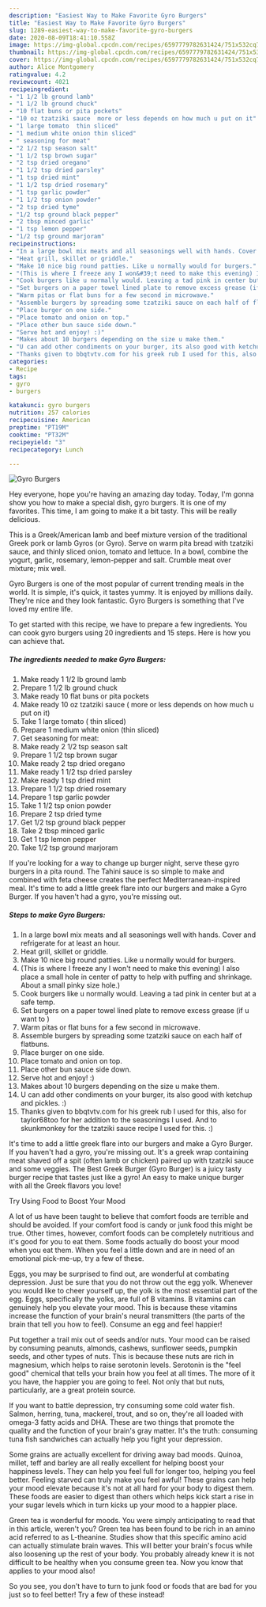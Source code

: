 ```yaml
---
description: "Easiest Way to Make Favorite Gyro Burgers"
title: "Easiest Way to Make Favorite Gyro Burgers"
slug: 1289-easiest-way-to-make-favorite-gyro-burgers
date: 2020-08-09T18:41:10.558Z
image: https://img-global.cpcdn.com/recipes/6597779782631424/751x532cq70/gyro-burgers-recipe-main-photo.jpg
thumbnail: https://img-global.cpcdn.com/recipes/6597779782631424/751x532cq70/gyro-burgers-recipe-main-photo.jpg
cover: https://img-global.cpcdn.com/recipes/6597779782631424/751x532cq70/gyro-burgers-recipe-main-photo.jpg
author: Alice Montgomery
ratingvalue: 4.2
reviewcount: 4021
recipeingredient:
- "1 1/2 lb ground lamb"
- "1 1/2 lb ground chuck"
- "10 flat buns or pita pockets"
- "10 oz tzatziki sauce  more or less depends on how much u put on it"
- "1 large tomato  thin sliced"
- "1 medium white onion thin sliced"
- " seasoning for meat"
- "2 1/2 tsp season salt"
- "1 1/2 tsp brown sugar"
- "2 tsp dried oregano"
- "1 1/2 tsp dried parsley"
- "1 tsp dried mint"
- "1 1/2 tsp dried rosemary"
- "1 tsp garlic powder"
- "1 1/2 tsp onion powder"
- "2 tsp dried tyme"
- "1/2 tsp ground black pepper"
- "2 tbsp minced garlic"
- "1 tsp lemon pepper"
- "1/2 tsp ground marjoram"
recipeinstructions:
- "In a large bowl mix meats and all seasonings well with hands. Cover and refrigerate for at least an hour."
- "Heat grill, skillet or griddle."
- "Make 10 nice big round patties. Like u normally would for burgers."
- "(This is where I freeze any I won&#39;t need to make this evening) I also place a small hole in center of patty to help with puffing and shrinkage. About a small pinky size hole.)"
- "Cook burgers like u normally would. Leaving a tad pink in center but at a safe temp."
- "Set burgers on a paper towel lined plate to remove excess grease (if u want to )"
- "Warm pitas or flat buns for a few second in microwave."
- "Assemble burgers by spreading some tzatziki sauce on each half of flatbuns."
- "Place burger on one side."
- "Place tomato and onion on top."
- "Place other bun sauce side down."
- "Serve hot and enjoy! :)"
- "Makes about 10 burgers depending on the size u make them."
- "U can add other condiments on your burger, its also good with ketchup and pickles. :)"
- "Thanks given to bbqtvtv.com for his greek rub I used for this, also for taylor68too for her addition to the seasonings I used. And to skunkmonkey for the tzatziki sauce recipe I used for this. :)"
categories:
- Recipe
tags:
- gyro
- burgers

katakunci: gyro burgers 
nutrition: 257 calories
recipecuisine: American
preptime: "PT19M"
cooktime: "PT32M"
recipeyield: "3"
recipecategory: Lunch

---
```



![Gyro Burgers](https://img-global.cpcdn.com/recipes/6597779782631424/751x532cq70/gyro-burgers-recipe-main-photo.jpg)

Hey everyone, hope you're having an amazing day today. Today, I'm gonna show you how to make a special dish, gyro burgers. It is one of my favorites. This time, I am going to make it a bit tasty. This will be really delicious.

This is a Greek/American lamb and beef mixture version of the traditional Greek pork or lamb Gyros (or Gyro). Serve on warm pita bread with tzatziki sauce, and thinly sliced onion, tomato and lettuce. In a bowl, combine the yogurt, garlic, rosemary, lemon-pepper and salt. Crumble meat over mixture; mix well.

Gyro Burgers is one of the most popular of current trending meals in the world. It is simple, it's quick, it tastes yummy. It is enjoyed by millions daily. They're nice and they look fantastic. Gyro Burgers is something that I've loved my entire life.


To get started with this recipe, we have to prepare a few ingredients. You can cook gyro burgers using 20 ingredients and 15 steps. Here is how you can achieve that.

<!--inarticleads1-->

##### The ingredients needed to make Gyro Burgers:

1. Make ready 1 1/2 lb ground lamb
1. Prepare 1 1/2 lb ground chuck
1. Make ready 10 flat buns or pita pockets
1. Make ready 10 oz tzatziki sauce ( more or less depends on how much u put on it)
1. Take 1 large tomato ( thin sliced)
1. Prepare 1 medium white onion (thin sliced)
1. Get  seasoning for meat:
1. Make ready 2 1/2 tsp season salt
1. Prepare 1 1/2 tsp brown sugar
1. Make ready 2 tsp dried oregano
1. Make ready 1 1/2 tsp dried parsley
1. Make ready 1 tsp dried mint
1. Prepare 1 1/2 tsp dried rosemary
1. Prepare 1 tsp garlic powder
1. Take 1 1/2 tsp onion powder
1. Prepare 2 tsp dried tyme
1. Get 1/2 tsp ground black pepper
1. Take 2 tbsp minced garlic
1. Get 1 tsp lemon pepper
1. Take 1/2 tsp ground marjoram


If you&#39;re looking for a way to change up burger night, serve these gyro burgers in a pita round. The Tahini sauce is so simple to make and combined with feta cheese creates the perfect Mediterranean-inspired meal. It&#39;s time to add a little greek flare into our burgers and make a Gyro Burger. If you haven&#39;t had a gyro, you&#39;re missing out. 

<!--inarticleads2-->

##### Steps to make Gyro Burgers:

1. In a large bowl mix meats and all seasonings well with hands. Cover and refrigerate for at least an hour.
1. Heat grill, skillet or griddle.
1. Make 10 nice big round patties. Like u normally would for burgers.
1. (This is where I freeze any I won&#39;t need to make this evening) I also place a small hole in center of patty to help with puffing and shrinkage. About a small pinky size hole.)
1. Cook burgers like u normally would. Leaving a tad pink in center but at a safe temp.
1. Set burgers on a paper towel lined plate to remove excess grease (if u want to )
1. Warm pitas or flat buns for a few second in microwave.
1. Assemble burgers by spreading some tzatziki sauce on each half of flatbuns.
1. Place burger on one side.
1. Place tomato and onion on top.
1. Place other bun sauce side down.
1. Serve hot and enjoy! :)
1. Makes about 10 burgers depending on the size u make them.
1. U can add other condiments on your burger, its also good with ketchup and pickles. :)
1. Thanks given to bbqtvtv.com for his greek rub I used for this, also for taylor68too for her addition to the seasonings I used. And to skunkmonkey for the tzatziki sauce recipe I used for this. :)


It&#39;s time to add a little greek flare into our burgers and make a Gyro Burger. If you haven&#39;t had a gyro, you&#39;re missing out. It&#39;s a greek wrap containing meat shaved off a spit (often lamb or chicken) paired up with tzatziki sauce and some veggies. The Best Greek Burger (Gyro Burger) is a juicy tasty burger recipe that tastes just like a gyro! An easy to make unique burger with all the Greek flavors you love! 

Try Using Food to Boost Your Mood


A lot of us have been taught to believe that comfort foods are terrible and should be avoided. If your comfort food is candy or junk food this might be true. Other times, however, comfort foods can be completely nutritious and it's good for you to eat them. Some foods actually do boost your mood when you eat them. When you feel a little down and are in need of an emotional pick-me-up, try a few of these.

Eggs, you may be surprised to find out, are wonderful at combating depression. Just be sure that you do not throw out the egg yolk. Whenever you would like to cheer yourself up, the yolk is the most essential part of the egg. Eggs, specifically the yolks, are full of B vitamins. B vitamins can genuinely help you elevate your mood. This is because these vitamins increase the function of your brain's neural transmitters (the parts of the brain that tell you how to feel). Consume an egg and feel happier!

Put together a trail mix out of seeds and/or nuts. Your mood can be raised by consuming peanuts, almonds, cashews, sunflower seeds, pumpkin seeds, and other types of nuts. This is because these nuts are rich in magnesium, which helps to raise serotonin levels. Serotonin is the "feel good" chemical that tells your brain how you feel at all times. The more of it you have, the happier you are going to feel. Not only that but nuts, particularly, are a great protein source.

If you want to battle depression, try consuming some cold water fish. Salmon, herring, tuna, mackerel, trout, and so on, they're all loaded with omega-3 fatty acids and DHA. These are two things that promote the quality and the function of your brain's gray matter. It's the truth: consuming tuna fish sandwiches can actually help you fight your depression. 

Some grains are actually excellent for driving away bad moods. Quinoa, millet, teff and barley are all really excellent for helping boost your happiness levels. They can help you feel full for longer too, helping you feel better. Feeling starved can truly make you feel awful! These grains can help your mood elevate because it's not at all hard for your body to digest them. These foods are easier to digest than others which helps kick start a rise in your sugar levels which in turn kicks up your mood to a happier place.

Green tea is wonderful for moods. You were simply anticipating to read that in this article, weren't you? Green tea has been found to be rich in an amino acid referred to as L-theanine. Studies show that this specific amino acid can actually stimulate brain waves. This will better your brain's focus while also loosening up the rest of your body. You probably already knew it is not difficult to be healthy when you consume green tea. Now you know that applies to your mood also!

So you see, you don't have to turn to junk food or foods that are bad for you just so to feel better! Try a few of these instead!

